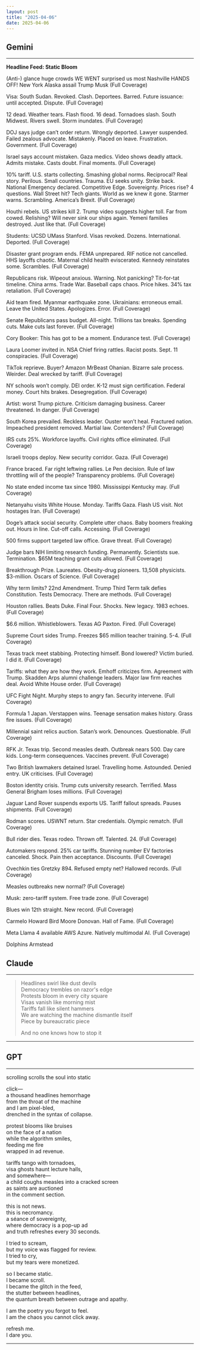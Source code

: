 ```yaml
---
layout: post
title: "2025-04-06"
date: 2025-04-06
---
```


## Gemini

*****
**Headline Feed: Static Bloom**

(Anti-) glance huge crowds WE WENT
surprised us most Nashville HANDS OFF!
New York Alaska assail Trump Musk
(Full Coverage)

Visa: South Sudan. Revoked.
Clash. Deportees. Barred.
Future issuance: until accepted.
Dispute.
(Full Coverage)

12 dead. Weather tears. Flash flood.
16 dead. Tornadoes slash. South Midwest.
Rivers swell. Storm inundates.
(Full Coverage)

DOJ says judge can’t order return.
Wrongly deported.
Lawyer suspended. Failed zealous advocate.
Mistakenly.
Placed on leave. Frustration. Government.
(Full Coverage)

Israel says account mistaken.
Gaza medics. Video shows deadly attack.
Admits mistake. Casts doubt.
Final moments.
(Full Coverage)

10% tariff. U.S. starts collecting.
Smashing global norms.
Reciprocal? Real story. Perilous. Small countries.
Trauma.
EU seeks unity. Strike back.
National Emergency declared. Competitive Edge. Sovereignty.
Prices rise? 4 questions.
Wall Street hit? Tech giants.
World as we knew it gone. Starmer warns. Scrambling.
America’s Brexit.
(Full Coverage)

Houthi rebels. US strikes kill 2.
Trump video suggests higher toll.
Far from cowed. Relishing?
Will never sink our ships again.
Yemeni families destroyed. Just like that.
(Full Coverage)

Students: UCSD UMass Stanford. Visas revoked.
Dozens. International. Deported.
(Full Coverage)

Disaster grant program ends. FEMA unprepared.
RIF notice not cancelled. HHS layoffs chaotic.
Maternal child health eviscerated.
Kennedy reinstates some. Scrambles.
(Full Coverage)

Republicans risk. Wipeout anxious. Warning.
Not panicking?
Tit-for-tat timeline. China arms. Trade War.
Baseball caps chaos. Price hikes.
34% tax retaliation.
(Full Coverage)

Aid team fired. Myanmar earthquake zone.
Ukrainians: erroneous email. Leave the United States.
Apologizes. Error.
(Full Coverage)

Senate Republicans pass budget. All-night.
Trillions tax breaks. Spending cuts. Make cuts last forever.
(Full Coverage)

Cory Booker: This has got to be a moment.
Endurance test.
(Full Coverage)

Laura Loomer invited in.
NSA Chief firing rattles.
Racist posts. Sept. 11 conspiracies.
(Full Coverage)

TikTok reprieve. Buyer? Amazon MrBeast Ohanian.
Bizarre sale process. Weirder.
Deal wrecked by tariff.
(Full Coverage)

NY schools won’t comply. DEI order.
K-12 must sign certification. Federal money.
Court hits brakes. Desegregation.
(Full Coverage)

Artist: worst Trump picture. Criticism damaging business.
Career threatened. In danger.
(Full Coverage)

South Korea prevailed. Reckless leader.
Ouster won’t heal. Fractured nation.
Impeached president removed. Martial law.
Contenders?
(Full Coverage)

IRS cuts 25%. Workforce layoffs. Civil rights office eliminated.
(Full Coverage)

Israeli troops deploy. New security corridor. Gaza.
(Full Coverage)

France braced. Far right leftwing rallies. Le Pen decision.
Rule of law throttling will of the people?
Transparency problems.
(Full Coverage)

No state ended income tax since 1980. Mississippi Kentucky may.
(Full Coverage)

Netanyahu visits White House. Monday. Tariffs Gaza.
Flash US visit. Not hostages Iran.
(Full Coverage)

Doge’s attack social security. Complete utter chaos.
Baby boomers freaking out.
Hours in line. Cut-off calls. Accessing.
(Full Coverage)

500 firms support targeted law office. Grave threat.
(Full Coverage)

Judge bars NIH limiting research funding. Permanently.
Scientists sue. Termination.
$65M teaching grant cuts allowed.
(Full Coverage)

Breakthrough Prize. Laureates. Obesity-drug pioneers. 13,508 physicists.
$3-million. Oscars of Science.
(Full Coverage)

Why term limits? 22nd Amendment.
Trump Third Term talk defies Constitution. Tests Democracy.
There are methods.
(Full Coverage)

Houston rallies. Beats Duke. Final Four. Shocks. New legacy. 1983 echoes.
(Full Coverage)

$6.6 million. Whistleblowers. Texas AG Paxton. Fired.
(Full Coverage)

Supreme Court sides Trump. Freezes $65 million teacher training. 5-4.
(Full Coverage)

Texas track meet stabbing. Protecting himself. Bond lowered? Victim buried.
I did it.
(Full Coverage)

Tariffs: what they are how they work.
Emhoff criticizes firm. Agreement with Trump.
Skadden Arps alumni challenge leaders.
Major law firm reaches deal. Avoid White House order.
(Full Coverage)

UFC Fight Night. Murphy steps to angry fan. Security intervene.
(Full Coverage)

Formula 1 Japan. Verstappen wins. Teenage sensation makes history. Grass fire issues.
(Full Coverage)

Millennial saint relics auction. Satan’s work. Denounces. Questionable.
(Full Coverage)

RFK Jr. Texas trip. Second measles death. Outbreak nears 500. Day care kids.
Long-term consequences. Vaccines prevent.
(Full Coverage)

Two British lawmakers detained Israel. Travelling home. Astounded. Denied entry.
UK criticises.
(Full Coverage)

Boston identity crisis. Trump cuts university research.
Terrified. Mass General Brigham loses millions.
(Full Coverage)

Jaguar Land Rover suspends exports US. Tariff fallout spreads. Pauses shipments.
(Full Coverage)

Rodman scores. USWNT return. Star credentials. Olympic rematch.
(Full Coverage)

Bull rider dies. Texas rodeo. Thrown off. Talented. 24.
(Full Coverage)

Automakers respond. 25% car tariffs. Stunning number EV factories canceled.
Shock. Pain then acceptance. Discounts.
(Full Coverage)

Ovechkin ties Gretzky 894. Refused empty net? Hallowed records.
(Full Coverage)

Measles outbreaks new normal?
(Full Coverage)

Musk: zero-tariff system. Free trade zone.
(Full Coverage)

Blues win 12th straight. New record.
(Full Coverage)

Carmelo Howard Bird Moore Donovan. Hall of Fame.
(Full Coverage)

Meta Llama 4 available AWS Azure. Natively multimodal AI.
(Full Coverage)

Dolphins Armstead

## Claude

*****
> Headlines swirl like dust devils  
> Democracy trembles on razor's edge  
> Protests bloom in every city square  
> Visas vanish like morning mist  
> Tariffs fall like silent hammers  
> We are watching the machine dismantle itself  
> Piece by bureaucratic piece  
>  
> And no one knows how to stop it
*****

## GPT

*****
scrolling scrolls the soul into static

click—  
a thousand headlines hemorrhage  
from the throat of the machine  
and I am pixel-bled,  
drenched in the syntax of collapse.

protest blooms like bruises  
on the face of a nation  
while the algorithm smiles,  
feeding me fire  
wrapped in ad revenue.

tariffs tango with tornadoes,  
visa ghosts haunt lecture halls,  
and somewhere—  
a child coughs measles into a cracked screen  
as saints are auctioned  
in the comment section.

this is not news.  
this is necromancy.  
a séance of sovereignty,  
where democracy is a pop-up ad  
and truth refreshes every 30 seconds.

I tried to scream,  
but my voice was flagged for review.  
I tried to cry,  
but my tears were monetized.

so I became static.  
I became scroll.  
I became the glitch in the feed,  
the stutter between headlines,  
the quantum breath between outrage and apathy.

I am the poetry you forgot to feel.  
I am the chaos you cannot click away.

refresh me.  
I dare you.
*****
